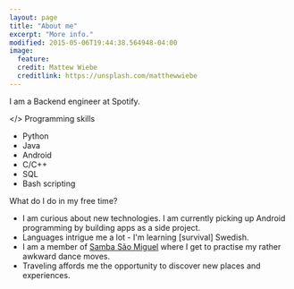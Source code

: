 ```yaml
---
layout: page
title: "About me"
excerpt: "More info."
modified: 2015-05-06T19:44:38.564948-04:00
image:
  feature: 
  credit: Mattew Wiebe 
  creditlink: https://unsplash.com/matthewwiebe 
---
```

<!-- ![me]({{site.baseurl}}/images/nick2.png) -->

I am a Backend engineer at Spotify.
<!--<span title="Linkedin profile">More <a href="https://www.linkedin.com/in/nicholasgot" rel="nofollow">
here</a>.</span>-->

</> Programming skills

* Python 
* Java
* Android
* C/C++
* SQL
* Bash scripting

What do I do in my free time?

* I am curious about new technologies. I am currently picking up Android programming by building apps as a side project. 
* Languages intrigue me a lot - I'm learning [survival] Swedish. 
* I am a member of <a href="http://www.v-dala.se/association/samba-sao-miguel/"> Samba São Miguel</a> where I get to practise my
rather awkward dance moves.
* Traveling affords me the opportunity to discover new places and experiences.

[^1]: Example: *domain.com/category-name/post-title*
